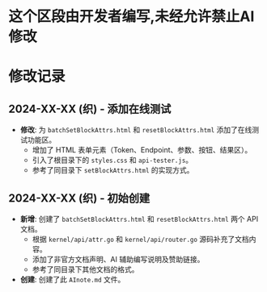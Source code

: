 # 这个区段由开发者编写,未经允许禁止AI修改

# 修改记录

## 2024-XX-XX (织) - 添加在线测试
*   **修改**: 为 `batchSetBlockAttrs.html` 和 `resetBlockAttrs.html` 添加了在线测试功能区。
    *   增加了 HTML 表单元素（Token、Endpoint、参数、按钮、结果区）。
    *   引入了根目录下的 `styles.css` 和 `api-tester.js`。
    *   参考了同目录下 `setBlockAttrs.html` 的实现方式。

## 2024-XX-XX (织) - 初始创建
*   **新增**: 创建了 `batchSetBlockAttrs.html` 和 `resetBlockAttrs.html` 两个 API 文档。
    *   根据 `kernel/api/attr.go` 和 `kernel/api/router.go` 源码补充了文档内容。
    *   添加了非官方文档声明、AI 辅助编写说明及赞助链接。
    *   参考了同目录下其他文档的格式。
*   **创建**: 创建了此 `AInote.md` 文件。 